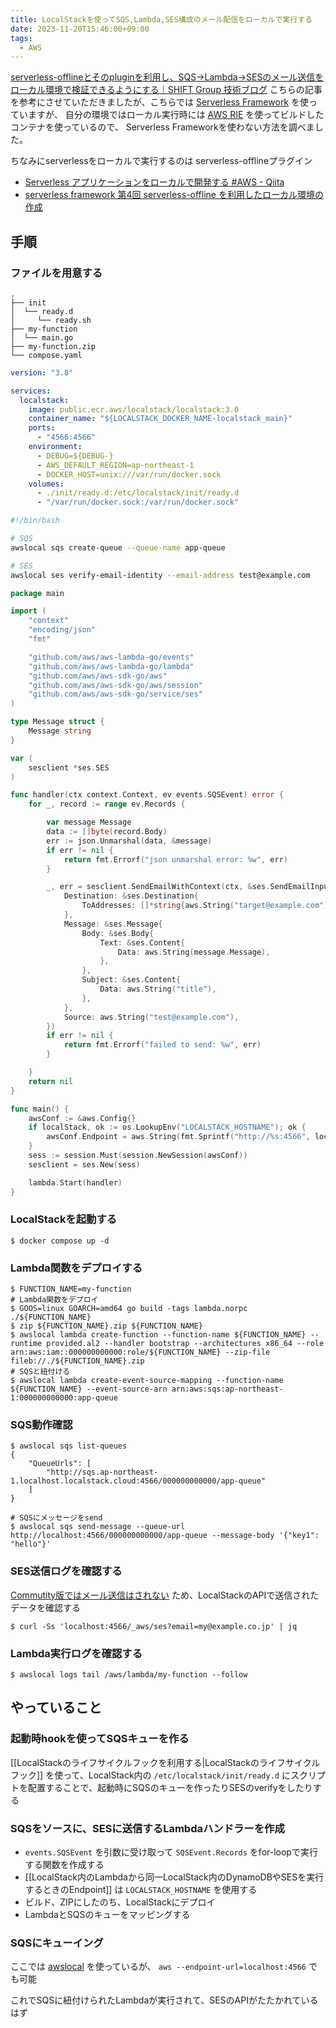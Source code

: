 ```yaml
---
title: LocalStackを使ってSQS,Lambda,SES構成のメール配信をローカルで実行する
date: 2023-11-20T15:46:00+09:00
tags:
  - AWS
---
```


[serverless-offlineとそのpluginを利用し、SQS→Lambda→SESのメール送信をローカル環境で検証できるようにする｜SHIFT Group 技術ブログ](https://note.com/shift_tech/n/nf68c70d99203)
こちらの記事を参考にさせていただきましたが、こちらでは [Serverless Framework](https://www.serverless.com) を使っていますが、
自分の環境ではローカル実行時には [AWS RIE](https://docs.aws.amazon.com/ja_jp/lambda/latest/dg/images-test.html) を使ってビルドしたコンテナを使っているので、
Serverless Frameworkを使わない方法を調べました。

ちなみにserverlessをローカルで実行するのは serverless-offlineプラグイン
- [Serverless アプリケーションをローカルで開発する #AWS - Qiita](https://qiita.com/noralife/items/e36621ddd0e5b8ff4447)
- [serverless framework 第4回 serverless-offline を利用したローカル環境の作成](https://zenn.dev/naok_1207/articles/79e53a748cacd0)

## 手順

### ファイルを用意する

```
.
├── init
│  └── ready.d
│     └── ready.sh
├── my-function
│  └── main.go
├── my-function.zip
└── compose.yaml
```

```yaml:compose.yaml
version: "3.8"

services:
  localstack:
    image: public.ecr.aws/localstack/localstack:3.0
    container_name: "${LOCALSTACK_DOCKER_NAME-localstack_main}"
    ports:
      - "4566:4566"
    environment:
      - DEBUG=${DEBUG-}
      - AWS_DEFAULT_REGION=ap-northeast-1
      - DOCKER_HOST=unix:///var/run/docker.sock
    volumes:
      - ./init/ready.d:/etc/localstack/init/ready.d
      - "/var/run/docker.sock:/var/run/docker.sock"
```

```shell:init/ready.d/ready.sh
#!/bin/bash

# SQS
awslocal sqs create-queue --queue-name app-queue

# SES
awslocal ses verify-email-identity --email-address test@example.com
```

```go:main.go
package main

import (
	"context"
	"encoding/json"
	"fmt"

	"github.com/aws/aws-lambda-go/events"
	"github.com/aws/aws-lambda-go/lambda"
	"github.com/aws/aws-sdk-go/aws"
	"github.com/aws/aws-sdk-go/aws/session"
	"github.com/aws/aws-sdk-go/service/ses"
)

type Message struct {
	Message string
}

var (
	sesclient *ses.SES
)

func handler(ctx context.Context, ev events.SQSEvent) error {
	for _, record := range ev.Records {

		var message Message
		data := []byte(record.Body)
		err := json.Unmarshal(data, &message)
		if err != nil {
			return fmt.Errorf("json unmarshal error: %w", err)
		}

		_, err = sesclient.SendEmailWithContext(ctx, &ses.SendEmailInput{
			Destination: &ses.Destination{
				ToAddresses: []*string{aws.String("target@example.com")},
			},
			Message: &ses.Message{
				Body: &ses.Body{
					Text: &ses.Content{
						Data: aws.String(message.Message),
					},
				},
				Subject: &ses.Content{
					Data: aws.String("title"),
				},
			},
			Source: aws.String("test@example.com"),
		})
		if err != nil {
			return fmt.Errorf("failed to send: %w", err)
		}

	}
	return nil
}

func main() {
	awsConf := &aws.Config{}
	if localStack, ok := os.LookupEnv("LOCALSTACK_HOSTNAME"); ok {
		awsConf.Endpoint = aws.String(fmt.Sprintf("http://%s:4566", localStack))
	}
	sess := session.Must(session.NewSession(awsConf))
	sesclient = ses.New(sess)

	lambda.Start(handler)
}

```

### LocalStackを起動する

```shell
$ docker compose up -d
```

### Lambda関数をデプロイする

```shell
$ FUNCTION_NAME=my-function
# Lambda関数をデプロイ
$ GOOS=linux GOARCH=amd64 go build -tags lambda.norpc ./${FUNCTION_NAME}
$ zip ${FUNCTION_NAME}.zip ${FUNCTION_NAME}
$ awslocal lambda create-function --function-name ${FUNCTION_NAME} --runtime provided.al2 --handler bootstrap --architectures x86_64 --role arn:aws:iam::000000000000:role/${FUNCTION_NAME} --zip-file fileb://./${FUNCTION_NAME}.zip
# SQSと紐付ける
$ awslocal lambda create-event-source-mapping --function-name ${FUNCTION_NAME} --event-source-arn arn:aws:sqs:ap-northeast-1:000000000000:app-queue
```

### SQS動作確認

```shell
$ awslocal sqs list-queues
{
    "QueueUrls": [
        "http://sqs.ap-northeast-1.localhost.localstack.cloud:4566/000000000000/app-queue"
    ]
}

# SQSにメッセージをsend
$ awslocal sqs send-message --queue-url http://localhost:4566/000000000000/app-queue --message-body '{"key1": "hello"}'
```

### SES送信ログを確認する

[Commutity版ではメール送信はされない](https://docs.localstack.cloud/user-guide/aws/ses/) ため、LocalStackのAPIで送信されたデータを確認する

```shell
$ curl -Ss 'localhost:4566/_aws/ses?email=my@example.co.jp' | jq
```

### Lambda実行ログを確認する

```shell
$ awslocal logs tail /aws/lambda/my-function --follow
```

## やっていること

### 起動時hookを使ってSQSキューを作る

[[LocalStackのライフサイクルフックを利用する|LocalStackのライフサイクルフック]] を使って、LocalStack内の `/etc/localstack/init/ready.d` にスクリプトを配置することで、起動時にSQSのキューを作ったりSESのverifyをしたりする

### SQSをソースに、SESに送信するLambdaハンドラーを作成

- `events.SQSEvent` を引数に受け取って `SQSEvent.Records` をfor-loopで実行する関数を作成する
- [[LocalStack内のLambdaから同一LocalStack内のDynamoDBやSESを実行するときのEndpoint]] は `LOCALSTACK_HOSTNAME` を使用する
- ビルド、ZIPにしたのち、LocalStackにデプロイ
- LambdaとSQSのキューをマッピングする

### SQSにキューイング

ここでは [awslocal](https://github.com/localstack/awscli-local) を使っているが、 `aws --endpoint-url=localhost:4566` でも可能

これでSQSに紐付けられたLambdaが実行されて、SESのAPIがたたかれているはず
